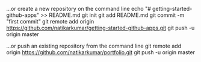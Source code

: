 …or create a new repository on the command line
echo "# getting-started-github-apps" >> README.md
git init
git add README.md
git commit -m "first commit"
git remote add origin https://github.com/natikarkumar/getting-started-github-apps.git
git push -u origin master
                
…or push an existing repository from the command line
git remote add origin https://github.com/natikarkumar/portfolio.git
git push -u origin master